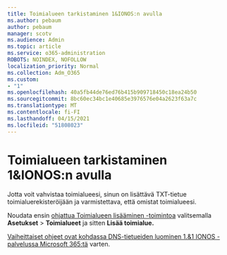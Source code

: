 ```yaml
---
title: Toimialueen tarkistaminen 1&IONOS:n avulla
ms.author: pebaum
author: pebaum
manager: scotv
ms.audience: Admin
ms.topic: article
ms.service: o365-administration
ROBOTS: NOINDEX, NOFOLLOW
localization_priority: Normal
ms.collection: Adm_O365
ms.custom:
- "1"
ms.openlocfilehash: 40a5fb44de76ed76b415b909718450c18ea24b50
ms.sourcegitcommit: 8bc60ec34bc1e40685e3976576e04a2623f63a7c
ms.translationtype: MT
ms.contentlocale: fi-FI
ms.lasthandoff: 04/15/2021
ms.locfileid: "51808023"
---
```

# <a name="verify-your-domain-with-11-ionos"></a>Toimialueen tarkistaminen 1&IONOS:n avulla

Jotta voit vahvistaa toimialueesi, sinun on lisättävä TXT-tietue toimialuerekisteröijään ja varmistettava, että omistat toimialueesi. 

Noudata ensin [ohjattua Toimialueen lisääminen -toimintoa](https://admin.microsoft.com/Adminportal#/Domains) valitsemalla **Asetukset** \> **Toimialueet** ja sitten **Lisää toimialue.**
  
[Vaiheittaiset ohjeet ovat kohdassa DNS-tietueiden luominen 1.&1 IONOS -palvelussa Microsoft 365:tä](https://docs.microsoft.com/microsoft-365/admin/dns/create-dns-records-at-1-1-internet) varten.